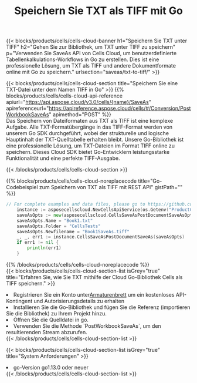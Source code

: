 ﻿---
title:  Speichern Sie TXT als TIFF mit Go
description:  Verwendung des Aspose.Cells Cloud SDK für Go zum Speichern der TXT-Formatdatei als TIFF-Formatdatei.
kwords: Excel, Save TXT as TIFF, REST, Go
howto: How to save TXT as TIFF using Aspose.Cells Cloud Go library.
---
{{< blocks/products/cells/cells-cloud-banner h1="Speichern Sie TXT unter TIFF" h2="Gehen Sie zur Bibliothek, um TXT unter TIFF zu speichern" p="Verwenden Sie SaveAs API von Cells Cloud, um benutzerdefinierte Tabellenkalkulations-Workflows in Go zu erstellen. Dies ist eine professionelle Lösung, um TXT als TIFF und andere Dokumentformate online mit Go zu speichern." urlsection="saveas/txt-to-tiff/" >}}

{{< blocks/products/cells/cells-cloud-section title="Speichern Sie eine TXT-Datei unter dem Namen TIFF in Go" >}}
{{% blocks/products/cells/cells-cloud-api-reference apiurl="https://api.aspose.cloud/v3.0/cells/{name}/SaveAs" apireferenceurl="https://apireference.aspose.cloud/cells/#/Conversion/PostWorkbookSaveAs" apimethod="POST" %}}
<br/>
Das Speichern von Dateiformaten aus TXT als TIFF ist eine komplexe Aufgabe. Alle TXT-Formatübergänge in das TIFF-Format werden von unserem Go SDK durchgeführt, wobei der strukturelle und logische Hauptinhalt der TXT-Quelltabelle erhalten bleibt. Unsere Go-Bibliothek ist eine professionelle Lösung, um TXT-Dateien im Format TIFF online zu speichern. Dieses Cloud SDK bietet Go-Entwicklern leistungsstarke Funktionalität und eine perfekte TIFF-Ausgabe.

{{< /blocks/products/cells/cells-cloud-section >}}

{{% blocks/products/cells/cells-cloud-noreplacecode title="Go-Codebeispiel zum Speichern von TXT als TIFF mit REST API" gistPath="" %}}
  
```go
// For complete examples and data files, please go to https://github.com/aspose-cells-cloud/aspose-cells-cloud-go/
    instance := asposecellscloud.NewCellsApiService(os.Getenv("ProductClientId"), os.Getenv("ProductClientSecret"))
    saveAsOpts := new(asposecellscloud.CellsSaveAsPostDocumentSaveAsOpts)
    saveAsOpts.Name = "Book1.txt"
    saveAsOpts.Folder = "CellsTests"
    saveAsOpts.Newfilename = "Book1SaveAs.tiff"
    _, _, err1 := instance.CellsSaveAsPostDocumentSaveAs(saveAsOpts)
    if err1 != nil {
	    println(err1)
    }
```
  
{{% /blocks/products/cells/cells-cloud-noreplacecode %}}
<br/>
{{< blocks/products/cells/cells-cloud-section-list isGrey="true" title="Erfahren Sie, wie Sie TXT mithilfe der Cloud Go-Bibliothek Cells als TIFF speichern." >}}
<li> Registrieren Sie ein Konto unter<a href="https://dashboard.aspose.cloud/">Armaturenbrett</a> um ein kostenloses API-Kontingent und Autorisierungsdetails zu erhalten</li>
<li>Installieren Sie die Go-Bibliothek und fügen Sie die Referenz (importieren Sie die Bibliothek) zu Ihrem Projekt hinzu.</li>
<li>Öffnen Sie die Quelldatei in go.</li>
<li>Verwenden Sie die Methode `PostWorkbookSaveAs`, um den resultierenden Stream abzurufen.</li>
{{< /blocks/products/cells/cells-cloud-section-list >}}

{{< blocks/products/cells/cells-cloud-section-list isGrey="true" title="System Anforderungen" >}}
<li>go-Version go1.13.0 oder neuer</li>
{{< /blocks/products/cells/cells-cloud-section-list >}}
